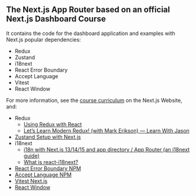 ## The Next.js App Router based on an official Next.js Dashboard Course

It contains the code for the dashboard application and examples with Next.js popular dependencies:
- Redux
- Zustand
- i18next
- React Error Boundary
- Accept Language
- Vitest
- React Window

For more information, see the [course curriculum](https://nextjs.org/learn) on the Next.js Website, and:
- Redux
    - [Using Redux with React](https://redux.js.org/tutorials/fundamentals/part-5-ui-react#using-redux-with-react)
    - [Let’s Learn Modern Redux! (with Mark Erikson) — Learn With Jason](https://www.youtube.com/watch?v=9zySeP5vH9c&t=2s) 
- [Zustand Setup with Next.js](https://zustand.docs.pmnd.rs/guides/nextjs)
- i18next 
    - [i18n with Next.js 13/14/15 and app directory / App Router (an i18next guide)](https://www.locize.com/blog/next-app-dir-i18n)
    - [What is react-i18next?](https://react.i18next.com/)
- [React Error Boundary NPM](https://www.npmjs.com/package/react-error-boundary)
- [Accept Language NPM](https://www.npmjs.com/package/accept-language)
- [Vitest Next.js](https://nextjs.org/docs/app/building-your-application/testing/vitest)
- [React Window](https://www.npmjs.com/package/react-window)
